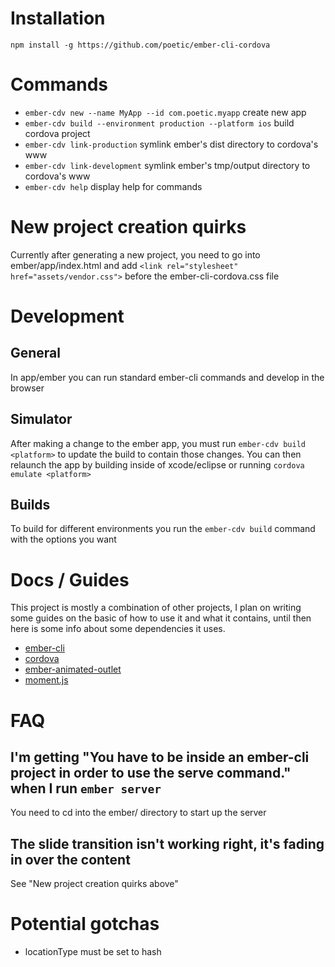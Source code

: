 # Installation

`npm install -g https://github.com/poetic/ember-cli-cordova`

# Commands
+ `ember-cdv new --name MyApp --id com.poetic.myapp` create new app
+ `ember-cdv build --environment production --platform ios` build cordova
  project
+ `ember-cdv link-production` symlink ember's dist directory to cordova's www
+ `ember-cdv link-development` symlink ember's tmp/output directory to cordova's www
+ `ember-cdv help` display help for commands

# New project creation quirks

Currently after generating a new project, you need to go into
ember/app/index.html and add `<link rel="stylesheet" href="assets/vendor.css">`
before the ember-cli-cordova.css file

# Development

## General
In app/ember you can run standard ember-cli commands and develop in the browser

## Simulator
After making a change to the ember app, you must run `ember-cdv build <platform>`
to update the build to contain those changes. You can then relaunch the app by
building inside of xcode/eclipse or running `cordova emulate <platform>`

## Builds

To build for different environments you run the `ember-cdv build` command with
the options you want

# Docs / Guides

This project is mostly a combination of other projects, I plan on writing some
guides on the basic of how to use it and what it contains, until then here is
some info about some dependencies it uses.

+  [ember-cli](http://iamstef.net/ember-cli/)
+  [cordova](http://cordova.apache.org/docs/en/3.4.0/)
+  [ember-animated-outlet](https://github.com/billysbilling/ember-animated-outlet)
+  [moment.js](http://momentjs.com/docs/)

# FAQ

## I'm getting "You have to be inside an ember-cli project in order to use the serve command." when I run `ember server`

You need to cd into the ember/ directory to start up the server

## The slide transition isn't working right, it's fading in over the content

See "New project creation quirks above"


# Potential gotchas

+  locationType must be set to hash
